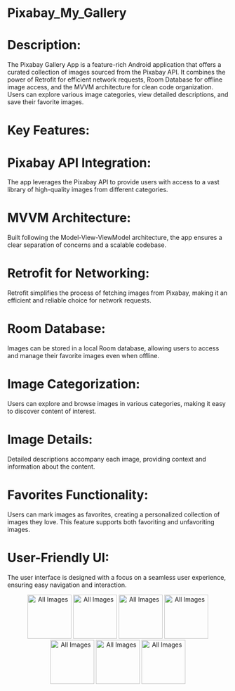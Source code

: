 # Pixabay_My_Gallery

# Description:

The Pixabay Gallery App is a feature-rich Android application that offers a curated collection of images sourced from the Pixabay API. It combines the power of Retrofit for efficient network requests, Room Database for offline image access, and the MVVM architecture for clean code organization. Users can explore various image categories, view detailed descriptions, and save their favorite images.

# Key Features:

# Pixabay API Integration:
The app leverages the Pixabay API to provide users with access to a vast library of high-quality images from different categories.

# MVVM Architecture:
Built following the Model-View-ViewModel architecture, the app ensures a clear separation of concerns and a scalable codebase.

# Retrofit for Networking:
Retrofit simplifies the process of fetching images from Pixabay, making it an efficient and reliable choice for network requests.

# Room Database: 
Images can be stored in a local Room database, allowing users to access and manage their favorite images even when offline.

# Image Categorization:
Users can explore and browse images in various categories, making it easy to discover content of interest.

# Image Details:
Detailed descriptions accompany each image, providing context and information about the content.

# Favorites Functionality:
Users can mark images as favorites, creating a personalized collection of images they love. This feature supports both favoriting and unfavoriting images.

# User-Friendly UI:
The user interface is designed with a focus on a seamless user experience, ensuring easy navigation and interaction.


<p align="center">
  <img src="https://github.com/Noor-ulain555/Pixabay_My_Gallery/assets/145388440/3238ce9b-d2bd-4019-b684-ca8a6a5b4d04" alt="All Images" width="100" />
  <img src="https://github.com/Noor-ulain555/Pixabay_My_Gallery/assets/145388440/66100808-1552-4a6c-a5ee-cfdbcab351bb"  alt="All Images" width="100" />
  <img src="https://github.com/Noor-ulain555/Pixabay_My_Gallery/assets/145388440/e35c1d15-7238-40d0-ac43-f79d2439c0fb"  alt="All Images" width="100"/>
  <img src="https://github.com/Noor-ulain555/Pixabay_My_Gallery/assets/145388440/c393fc71-425d-4e8a-a1bb-e2648e26d0e0"  alt="All Images" width="100"/>
  <img src="https://github.com/Noor-ulain555/Pixabay_My_Gallery/assets/145388440/c7678811-f700-4c09-831f-fe4e3e9ed6c9"  alt="All Images" width="100"/>
  <img src="https://github.com/Noor-ulain555/Pixabay_My_Gallery/assets/145388440/3267859f-3d73-49aa-b32e-e3c69150fc7c"  alt="All Images" width="100"/>
  <img src="https://github.com/Noor-ulain555/Pixabay_My_Gallery/assets/145388440/816d35da-b2aa-4a3a-994f-91fe0ef39425"  alt="All Images" width="100"/>

 </p
